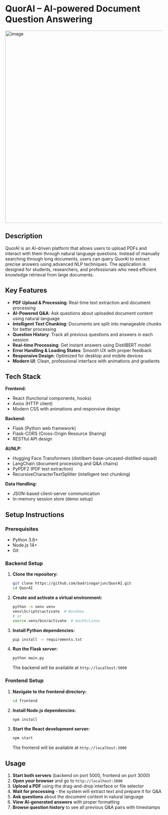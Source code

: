# QuorAI – AI-powered Document Question Answering

<!-- <img width="1336" height="683" alt="QuorAI Application Screenshot" src="https://github.com/user-attachments/assets/d7f810fa-3cee-4b18-bd99-df5e8d20f748" />  -->
<!-- <img width="415" height="521" alt="image" src="https://github.com/user-attachments/assets/83cc1da0-556b-4f55-8e8b-5180b0cb3734" /> -->
<img width="1210" height="616" alt="image" src="https://github.com/user-attachments/assets/57ded09f-0ea2-428a-b0a3-140d0c69b171" />


## Description
QuorAI is an AI-driven platform that allows users to upload PDFs and interact with them through natural language questions. Instead of manually searching through long documents, users can query QuorAI to extract precise answers using advanced NLP techniques. The application is designed for students, researchers, and professionals who need efficient knowledge retrieval from large documents.

## Key Features

- **PDF Upload & Processing**: Real-time text extraction and document processing
- **AI-Powered Q&A**: Ask questions about uploaded document content using natural language
- **Intelligent Text Chunking**: Documents are split into manageable chunks for better processing
- **Question History**: Track all previous questions and answers in each session
- **Real-time Processing**: Get instant answers using DistilBERT model
- **Error Handling & Loading States**: Smooth UX with proper feedback
- **Responsive Design**: Optimized for desktop and mobile devices
- **Modern UI**: Clean, professional interface with animations and gradients

## Tech Stack

**Frontend:**
- React (functional components, hooks)
- Axios (HTTP client)
- Modern CSS with animations and responsive design

**Backend:**
- Flask (Python web framework)
- Flask-CORS (Cross-Origin Resource Sharing)
- RESTful API design

**AI/NLP:**
- Hugging Face Transformers (distilbert-base-uncased-distilled-squad)
- LangChain (document processing and Q&A chains)
- PyPDF2 (PDF text extraction)
- RecursiveCharacterTextSplitter (intelligent text chunking)

**Data Handling:**
- JSON-based client-server communication
- In-memory session store (demo setup)

## Setup Instructions

### Prerequisites
- Python 3.8+
- Node.js 14+
- Git

### Backend Setup

1. **Clone the repository:**
   ```bash
   git clone https://github.com/badrinagarjun/QuorAI.git
   cd QuorAI
   ```

2. **Create and activate a virtual environment:**
   ```bash
   python -m venv venv
   venv\Scripts\activate  # Windows
   # or
   source venv/bin/activate  # macOS/Linux
   ```

3. **Install Python dependencies:**
   ```bash
   pip install -r requirements.txt
   ```

4. **Run the Flask server:**
   ```bash
   python main.py
   ```
   The backend will be available at `http://localhost:5000`

### Frontend Setup

1. **Navigate to the frontend directory:**
   ```bash
   cd frontend
   ```

2. **Install Node.js dependencies:**
   ```bash
   npm install
   ```

3. **Start the React development server:**
   ```bash
   npm start
   ```
   The frontend will be available at `http://localhost:3000`

## Usage

1. **Start both servers** (backend on port 5000, frontend on port 3000)
2. **Open your browser** and go to `http://localhost:3000`
3. **Upload a PDF** using the drag-and-drop interface or file selector
4. **Wait for processing** - the system will extract text and prepare it for Q&A
5. **Ask questions** about the document content in natural language
6. **View AI-generated answers** with proper formatting
7. **Browse question history** to see all previous Q&A pairs with timestamps
